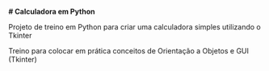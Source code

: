 **# Calculadora em Python**

Projeto de treino em Python para criar uma calculadora simples utilizando o Tkinter

Treino para colocar em prática conceitos de Orientação a Objetos e GUI (Tkinter)


